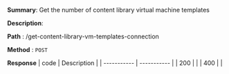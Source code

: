 **Summary**: Get the number of content library virtual machine templates

**Description**:

**Path** : /get-content-library-vm-templates-connection

**Method** : `POST`

**Response**
| code      | Description |
| ----------- | ----------- |
|  200   |       |
|  400   |       |

